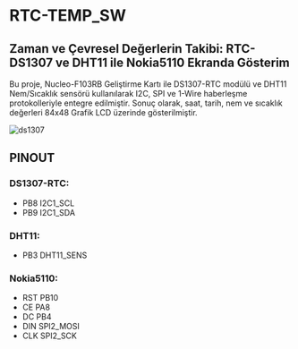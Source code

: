 # RTC-TEMP_SW

## Zaman ve Çevresel Değerlerin Takibi: RTC-DS1307 ve DHT11 ile Nokia5110 Ekranda Gösterim
Bu proje, Nucleo-F103RB Geliştirme Kartı ile DS1307-RTC modülü ve DHT11 Nem/Sıcaklık sensörü kullanılarak I2C, SPI ve 1-Wire haberleşme protokolleriyle entegre edilmiştir. Sonuç olarak, saat, tarih, nem ve sıcaklık değerleri 84x48 Grafik LCD üzerinde gösterilmiştir.


![ds1307](https://github.com/KOBASTAR-IME-2024/proje1_sw/assets/115595244/ba5bbc0b-73fe-4a46-aae0-f0b7a5ac87f0)




## PINOUT
### DS1307-RTC:
- PB8 I2C1_SCL
- PB9 I2C1_SDA
  
### DHT11:
* PB3 DHT11_SENS
  
### Nokia5110:
+ RST PB10
+ CE  PA8
+ DC  PB4
+ DIN SPI2_MOSI
+ CLK SPI2_SCK
